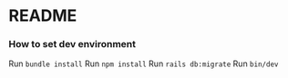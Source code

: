 # README

### How to set dev environment
Run `bundle install`
Run `npm install`
Run `rails db:migrate`
Run `bin/dev`
